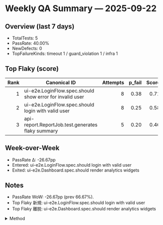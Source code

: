 # Weekly QA Summary — 2025-09-22

## Overview (last 7 days)
- TotalTests: 5
- PassRate: 40.00%
- NewDefects: 0
- TopFailureKinds: timeout 1 / guard_violation 1 / infra 1

## Top Flaky (score)
| Rank | Canonical ID | Attempts | p_fail | Score |
|-----:|--------------|---------:|------:|------:|
| 1 | ui-e2e.LoginFlow.spec.should show error for invalid user | 8 | 0.38 | 0.71 |
| 2 | ui-e2e.LoginFlow.spec.should login with valid user | 8 | 0.25 | 0.58 |
| 3 | api-report.ReportJob.test.generates flaky summary | 5 | 0.20 | 0.46 |

## Week-over-Week
- PassRate Δ: -26.67pp
- Entered: ui-e2e.LoginFlow.spec.should login with valid user
- Exited: ui-e2e.Dashboard.spec.should render analytics widgets

## Notes
- PassRate WoW: -26.67pp (prev 66.67%).
- Top Flaky 新規: ui-e2e.LoginFlow.spec.should login with valid user
- Top Flaky 離脱: ui-e2e.Dashboard.spec.should render analytics widgets

<details><summary>Method</summary>
データソース: projects/03-ci-flaky/data/runs.jsonl / projects/03-ci-flaky/out/flaky_rank.csv / 欠陥: docs/defect-report-sample.md
期間: 直近7日 / 比較対象: その前の7日
再計算: 毎週月曜 09:00 JST (GitHub Actions)
</details>
